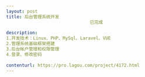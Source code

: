 ```yaml
---                
layout: post       
title: 后台管理系统开发
                                已完成
           
description: 
1.开发技术：Linux、PHP、MySql、Laravel、VUE
2.管理系统基础框架搭建
3.后台帐户管理和权限管理
4.登录、修改密码
     
contenturl: https://pro.lagou.com/project/4172.html      
---                 
```

